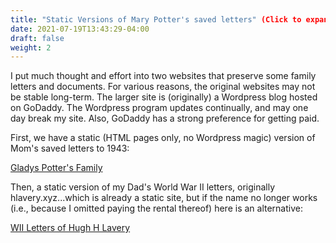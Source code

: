 ```yaml
---
title: "Static Versions of Mary Potter's saved letters" (Click to expand)
date: 2021-07-19T13:43:29-04:00
draft: false
weight: 2
---
```

I put much thought and effort into two websites that preserve some family letters and documents.
For various reasons, the original websites may not be stable long-term.
The larger site is (originally) a Wordpress blog hosted on GoDaddy. The Wordpress program updates continually, and may one day break my site.
Also, GoDaddy has a strong preference for getting paid.  


First, we have a static (HTML pages only, no Wordpress magic) version of Mom's saved letters to 1943:

[Gladys Potter's Family](https://ipfs.io/ipfs/QmPJjQ6w4BUY3Ly6efkp76jvGqjx5keMN7SRzGuPFMgHrR)

Then, a static version of my Dad's World War II letters, originally hlavery.xyz...which is already a static site, but if the name no longer works (i.e., because I omitted paying the rental thereof) here is an alternative:

[WII Letters of Hugh H Lavery](https://ipfs.io/ipfs/Qmc26qoy4qe2xT4PNTxnR8EyXEfaK3XQWEXRo4nC5C1GM7)
